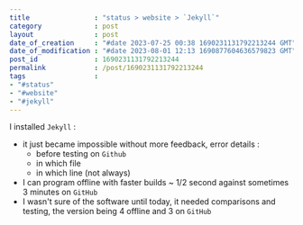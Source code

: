 ```yaml
---
title                : "status > website > `Jekyll`"
category             : post
layout               : post
date_of_creation     : "#date 2023-07-25 00:38 1690231131792213244 GMT"
date_of_modification : "#date 2023-08-01 12:13 1690877604636579823 GMT"
post_id              : 1690231131792213244
permalink            : /post/1690231131792213244
tags                 : 
- "#status"
- "#website"
- "#jekyll"
---
```


I installed `Jekyll` :
- it just became impossible without more feedback, error details : 
  - before testing on `Github` 
  - in which file
  - in which line (not always)
- I can program offline with faster builds ~ 1/2 second against sometimes 3 minutes on `GitHub`
- I wasn't sure of the software until today, it needed comparisons and testing, the version being 4 offline and 3 on `GitHub` 